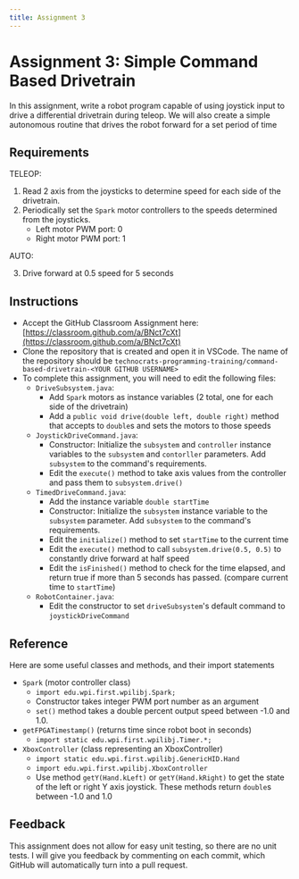 ```yaml
---
title: Assignment 3
---
```

# Assignment 3: Simple Command Based Drivetrain
In this assignment, write a robot program capable of using joystick input to drive a differential drivetrain during teleop. We will also create a simple autonomous routine that drives the robot forward for a set period of time
## Requirements
TELEOP:

1. Read 2 axis from the joysticks to determine speed for each side of the drivetrain.
2. Periodically set the `Spark` motor controllers to the speeds determined from the joysticks. 
    * Left motor PWM port: 0
    * Right motor PWM port: 1

AUTO:

3. Drive forward at 0.5 speed for 5 seconds

## Instructions
* Accept the GitHub Classroom Assignment here: [https://classroom.github.com/a/BNct7cXt](https://classroom.github.com/a/BNct7cXt)
* Clone the repository that is created and open it in VSCode. The name of the repository should be `technocrats-programming-training/command-based-drivetrain-<YOUR GITHUB USERNAME>`
* To complete this assignment, you will need to edit the following files:
    * `DriveSubsystem.java`:
        * Add `Spark` motors as instance variables (2 total, one for each side of the drivetrain)
        * Add a `public void drive(double left, double right)` method that accepts to `double`s and sets the motors to those speeds
    * `JoystickDriveCommand.java`:
        * Constructor: Initialize the `subsystem` and `controller` instance variables to the `subsystem` and `contorller` parameters. Add `subsystem` to the command's requirements.
        * Edit the `execute()` method to take axis values from the controller and pass them to `subsystem.drive()`
    * `TimedDriveCommand.java`:
        * Add the instance variable `double startTime`
        * Constructor: Initialize the `subsystem` instance variable to the `subsystem` parameter. Add `subsystem` to the command's requirements.
        * Edit the `initialize()` method to set `startTime` to the current time
        * Edit the `execute()` method to call `subsystem.drive(0.5, 0.5)` to constantly drive forward at half speed
        * Edit the `isFinished()` method to check for the time elapsed, and return true if more than 5 seconds has passed. (compare current time to `startTime`)
    * `RobotContainer.java`:
        * Edit the constructor to set `driveSubsystem`'s default command to `joystickDriveCommand`
## Reference
Here are some useful classes and methods, and their import statements
* `Spark` (motor controller class)
    * `import edu.wpi.first.wpilibj.Spark;`
    * Constructor takes integer PWM port number as an argument
    *  `set()` method takes a double percent output speed between -1.0 and  1.0.
*  `getFPGATimestamp()` (returns time since robot boot in seconds)
    * `import static edu.wpi.first.wpilibj.Timer.*;`
* `XboxController` (class representing an XboxController)
    * `import static edu.wpi.first.wpilibj.GenericHID.Hand`
    * `import edu.wpi.first.wpilibj.XboxController`
    *  Use method `getY(Hand.kLeft)` or `getY(Hand.kRight)` to get the state of the  left or right Y axis joystick. These methods return `double`s between -1.0 and 1.0


## Feedback
This assignment does not allow for easy unit testing, so there are no unit tests. I will give you feedback by commenting on each commit, which GitHub will automatically turn into a pull request.
